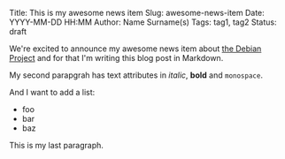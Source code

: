 Title: This is my awesome news item
Slug: awesome-news-item
Date: YYYY-MM-DD HH:MM
Author: Name Surname(s)
Tags: tag1, tag2
Status: draft


We're excited to announce my awesome news item about [the Debian Project](https://www.debian.org)
and for that I'm writing this blog post in Markdown.

My second parapgrah has text attributes in *italic*, **bold** and `monospace`.

And I want to add a list:

 * foo
 * bar
 * baz

This is my last paragraph.
